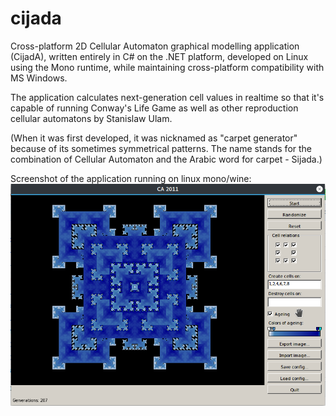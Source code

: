 # cijada
Cross-platform 2D Cellular Automaton graphical modelling application (CijadA), written entirely in C# on the .NET platform, developed on Linux using the Mono runtime, while maintaining cross-platform compatibility with MS Windows.

The application calculates next-generation cell values in realtime so that it's capable of running Conway's Life Game as well as other reproduction cellular automatons by Stanislaw Ulam.

(When it was first developed, it was nicknamed as "carpet generator" because of its sometimes symmetrical patterns. The name stands for the combination of Cellular Automaton and the Arabic word for carpet - Sijada.)

Screenshot of the application running on linux mono/wine:
![Screenshot](https://raw.githubusercontent.com/auxiliaire/cijada/master/Screenshot_20170628_220856.png)
